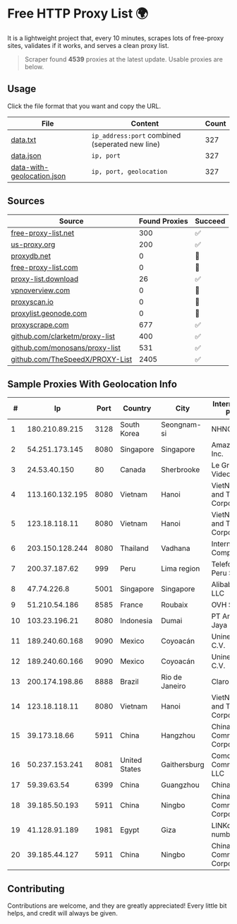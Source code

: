 
# Free HTTP Proxy List 🌍

It is a lightweight project that, every 10 minutes, scrapes lots of free-proxy sites, validates if it works, and serves a clean proxy list.


> Scraper found **4539** proxies at the latest update. Usable proxies are below.

## Usage

Click the file format that you want and copy the URL.


|File|Content|Count|
|----|-------|-----|
|[data.txt](https://raw.githubusercontent.com/themiralay/Proxy-List-World/master/data.txt)|`ip_address:port` combined (seperated new line)|327|
|[data.json](https://raw.githubusercontent.com/themiralay/Proxy-List-World/master/data.json)|`ip, port`|327|
|[data-with-geolocation.json](https://raw.githubusercontent.com/themiralay/Proxy-List-World/master/data-with-geolocation.json)|`ip, port, geolocation`|327|

## Sources

|Source|Found Proxies|Succeed|
|------|-------------|-------|
|[free-proxy-list.net](https://free-proxy-list.net)|300|✅|
|[us-proxy.org](https://www.us-proxy.org)|200|✅|
|[proxydb.net](http://proxydb.net)|0|🚫|
|[free-proxy-list.com](https://free-proxy-list.com/?page=&port=&type%5B%5D=http&type%5B%5D=https&up_time=0&search=Search)|0|🚫|
|[proxy-list.download](https://www.proxy-list.download/HTTP)|26|✅|
|[vpnoverview.com](https://vpnoverview.com/privacy/anonymous-browsing/free-proxy-servers)|0|🚫|
|[proxyscan.io](https://www.proxyscan.io)|0|🚫|
|[proxylist.geonode.com](https://proxylist.geonode.com/api/proxy-list?limit=300&page=1&sort_by=lastChecked&sort_type=desc&protocols=http,https)|0|🚫|
|[proxyscrape.com](https://api.proxyscrape.com/v2/?request=displayproxies&protocol=http&timeout=10000&country=all&ssl=all&anonymity=all)|677|✅|
|[github.com/clarketm/proxy-list](https://raw.githubusercontent.com/clarketm/proxy-list/master/proxy-list-raw.txt)|400|✅|
|[github.com/monosans/proxy-list](https://raw.githubusercontent.com/monosans/proxy-list/main/proxies/http.txt)|531|✅|
|[github.com/TheSpeedX/PROXY-List](https://raw.githubusercontent.com/TheSpeedX/PROXY-List/master/http.txt)|2405|✅|


## Sample Proxies With Geolocation Info

|#|Ip|Port|Country|City|Internet Service Provider|
|-|--|----|-------|----|-------------------------|
|1|180.210.89.215|3128|South Korea|Seongnam-si|NHNCLOUD|
|2|54.251.173.145|8080|Singapore|Singapore|Amazon.com, Inc.|
|3|24.53.40.150|80|Canada|Sherbrooke|Le Groupe Videotron Ltee|
|4|113.160.132.195|8080|Vietnam|Hanoi|VietNam Post and Telecom Corporation|
|5|123.18.118.11|8080|Vietnam|Hanoi|VietNam Post and Telecom Corporation|
|6|203.150.128.244|8080|Thailand|Vadhana|Internet Thailand Company Ltd|
|7|200.37.187.62|999|Peru|Lima region|Telefonica del Peru S.A.A.|
|8|47.74.226.8|5001|Singapore|Singapore|Alibaba Cloud LLC|
|9|51.210.54.186|8585|France|Roubaix|OVH SAS|
|10|103.23.196.21|8080|Indonesia|Dumai|PT Aneka Teguh Jaya|
|11|189.240.60.168|9090|Mexico|Coyoacán|Uninet S.A. de C.V.|
|12|189.240.60.166|9090|Mexico|Coyoacán|Uninet S.A. de C.V.|
|13|200.174.198.86|8888|Brazil|Rio de Janeiro|Claro S.A|
|14|123.18.118.11|8080|Vietnam|Hanoi|VietNam Post and Telecom Corporation|
|15|39.173.18.66|5911|China|Hangzhou|China Mobile Communications Corporation|
|16|50.237.153.241|8081|United States|Gaithersburg|Comcast Cable Communications, LLC|
|17|59.39.63.54|6399|China|Guangzhou|Chinanet|
|18|39.185.50.193|5911|China|Ningbo|China Mobile Communications Corporation|
|19|41.128.91.189|1981|Egypt|Giza|LINKdotNET AS number|
|20|39.185.44.127|5911|China|Ningbo|China Mobile Communications Corporation|



## Contributing

Contributions are welcome, and they are greatly appreciated! Every
little bit helps, and credit will always be given.

